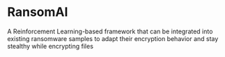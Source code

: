 # RansomAI
A Reinforcement Learning-based framework that can be integrated into existing ransomware samples to adapt their encryption behavior and stay stealthy while encrypting files
